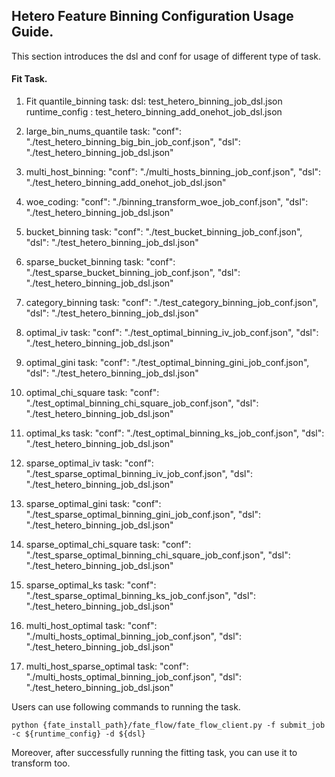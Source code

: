 ## Hetero Feature Binning Configuration Usage Guide.

This section introduces the dsl and conf for usage of different type of task.

#### Fit Task.

1. Fit quantile_binning task:
    dsl: test_hetero_binning_job_dsl.json
    runtime_config : test_hetero_binning_add_onehot_job_dsl.json

2. large_bin_nums_quantile task:
    "conf": "./test_hetero_binning_big_bin_job_conf.json",
    "dsl": "./test_hetero_binning_job_dsl.json"

3. multi_host_binning:
    "conf": "./multi_hosts_binning_job_conf.json",
    "dsl": "./test_hetero_binning_add_onehot_job_dsl.json"

4. woe_coding:
    "conf": "./binning_transform_woe_job_conf.json",
    "dsl": "./test_hetero_binning_job_dsl.json"

5. bucket_binning task:
    "conf": "./test_bucket_binning_job_conf.json",
    "dsl": "./test_hetero_binning_job_dsl.json"

6. sparse_bucket_binning task:
    "conf": "./test_sparse_bucket_binning_job_conf.json",
    "dsl": "./test_hetero_binning_job_dsl.json"

7. category_binning task:
    "conf": "./test_category_binning_job_conf.json",
    "dsl": "./test_hetero_binning_job_dsl.json"

8. optimal_iv task:
    "conf": "./test_optimal_binning_iv_job_conf.json",
    "dsl": "./test_hetero_binning_job_dsl.json"

9. optimal_gini task:
    "conf": "./test_optimal_binning_gini_job_conf.json",
    "dsl": "./test_hetero_binning_job_dsl.json"

10. optimal_chi_square task:
    "conf": "./test_optimal_binning_chi_square_job_conf.json",
    "dsl": "./test_hetero_binning_job_dsl.json"

11. optimal_ks task:
    "conf": "./test_optimal_binning_ks_job_conf.json",
    "dsl": "./test_hetero_binning_job_dsl.json"

12. sparse_optimal_iv task:
    "conf": "./test_sparse_optimal_binning_iv_job_conf.json",
    "dsl": "./test_hetero_binning_job_dsl.json"

13. sparse_optimal_gini task:
    "conf": "./test_sparse_optimal_binning_gini_job_conf.json",
    "dsl": "./test_hetero_binning_job_dsl.json"

14. sparse_optimal_chi_square task:
    "conf": "./test_sparse_optimal_binning_chi_square_job_conf.json",
    "dsl": "./test_hetero_binning_job_dsl.json"

15. sparse_optimal_ks task:
    "conf": "./test_sparse_optimal_binning_ks_job_conf.json",
    "dsl": "./test_hetero_binning_job_dsl.json"

16. multi_host_optimal task:
    "conf": "./multi_hosts_optimal_binning_job_conf.json",
    "dsl": "./test_hetero_binning_job_dsl.json"

17. multi_host_sparse_optimal task:
    "conf": "./multi_hosts_optimal_binning_job_conf.json",
    "dsl": "./test_hetero_binning_job_dsl.json"

Users can use following commands to running the task.
    
    python {fate_install_path}/fate_flow/fate_flow_client.py -f submit_job -c ${runtime_config} -d ${dsl}

Moreover, after successfully running the fitting task, you can use it to transform too.